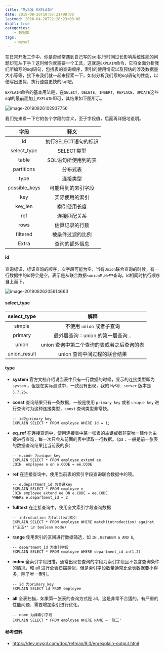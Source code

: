 ```yaml
---
title: "MySQL EXPLAIN"
date: 2019-08-26T10:07:21+08:00
lastmod: 2020-04-20T22:28:23+08:00
draft: true
categories:
    - 数据库
tags:
    - mysql
---
```


在日常开发工作中，你是否经常遇到自己写的sql执行时间过长影响系统性能的问题却无从下手？这时候你就需要一个工具，这就是`EXPLAIN`命令，它将全面分析我们所编写的sql语句，包括表的查询顺序，索引的使用情况以及预估的涉及数据量大小等等，接下来我们就一起来探索一下，如何分析我们写的sql语句的性能，以便写出更优，执行速度更快的sql吧。

<!--more-->

`EXPLAIN`命令的基本用法是，在`SELECT, DELETE, INSERT, REPLACE, UPDATE`这些sql的最前面加上`EXPLAIN`即可，其结果如下图所示。

![image-20190826102937756](https://jankeyfu-blog.oss-cn-beijing.aliyuncs.com/explain_demo.png)

我们先来看一下它的各个字段的含义，至于字段值，后面再详细地说明。

|     字段      |         释义         |
| :-----------: | :------------------: |
|      id       | 执行SELECT语句的标识 |
|  select_type  |      SELECT类型      |
|     table     | SQL语句所使用到的表  |
|  partitions   |       分布式表       |
|     type      |       连接类型       |
| possible_keys |  可能用到的索引字段  |
|      key      |    实际使用的索引    |
|    key_len    |     索引使用长度     |
|      ref      |     连接匹配关系     |
|     rows      |    估算记录的行数    |
|   filtered    |   被条件过滤的比例   |
|     Extra     |    查询的额外信息    |

#### id

查询标识，标识查询的顺序，次字段可能为空，当有`Union`联合查询的时候，有一行数据中的id将会是空，表示是从联合数据`<unionM,N>`中查询。id相同时执行顺序自上而下。

![image-20190826205614663](/img/image-20190826205614663-6824289.png)

#### select_type

| select_type  |                    解释                    |
| :----------: | :----------------------------------------: |
|    simple    |         不使用 `union` 或者子查询          |
|   primary    |     最外层查询：union 的第一层查询...      |
|    union     | union 查询中第二个查询的表或者之后查询的表 |
| union_result |        union 查询中间过程的联合结果        |

#### type

- **system** 官方文档介绍说当表中只有一行数据的时候，显示的连接类型即为 `system` ，但是在实际测试中，一致没有出现，我的 `MySQL server` 版本是 `5.7.26`。

- **const** 查询结果只有一条数据，一般是使用 `primary key` 或者 `unique key` 进行查询时为这种连接类型，`const` 查询类型非常快。

  ```mysql
  -- id为primary key
  EXPLAIN SELECT * FROM employee WHERE id = 1;
  ```


- **eq_ref** 在连接查询中，使用连接表中某一张表的主键或者非空唯一建作为主键进行查询，每一次只会从前面的表中读取一行数据。（ps：一般是前一张表的数据查询结果比当前表的多）

  ```mysql
  -- e.code 为unique_key
  EXPLAIN SELECT * FROM employee_extend ee 
  JOIN  employee e on e.CODE = ee.CODE
  ```

- **ref** 在连接查询中，使用当前表的索引字段查询联合数据中的项。

  ```mysql
  -- e.department_id 为普通key
  EXPLAIN SELECT * FROM employee e 
  JOIN employee_extend ee ON e.CODE = ee.CODE
  WHERE e.department_id = 2
  ```

- **fulltext** 在连接查询中，使用全文索引字段查询数据

  ```mysql
  -- introduction 为fulltext索引
  EXPLAIN SELECT * FROM employee WHERE match(introduction) against ("王五*" in boolean mode)
  ```

- **range** 使用索引的区间进行数据筛选，如 `IN` , `BETWEEN a AND b`, 

  ```mysql
  -- department_id 为索引字段
  EXPLAIN SELECT * FROM employee WHERE department_id in(1,2)
  ```

- **index** 全索引字段扫描，通常出现在查询的字段为索引字段且不包含查询条件的情况，和 all 进行全表扫描类似，但是索引字段数量通常比全表数据要小得多，除了唯一索引。

  ```mysql
  -- id 为primary_key
  EXPLAIN SELECT id FROM employee
  ```

- **all** 全表扫描，如果第一张表的查询方式是 all，这是非常不合适的，有严重的性能问题，需要增加索引进行优化。

  ```mysql
  -- name 为非索引字段
  EXPLAIN SELECT * FROM employee WHERE NAME = '张三'
  ```

#### 参考资料

- https://dev.mysql.com/doc/refman/8.0/en/explain-output.html

